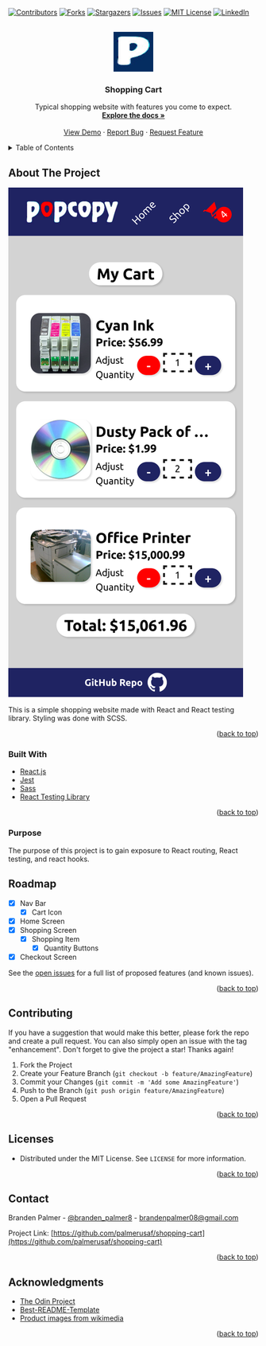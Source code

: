 <div id="top"></div>
<!--
*** Thanks for checking out the Best-README-Template. If you have a suggestion
*** that would make this better, please fork the repo and create a pull request
*** or simply open an issue with the tag "enhancement".
*** Don't forget to give the project a star!
*** Thanks again! Now go create something AMAZING! :D
-->

<!-- PROJECT SHIELDS -->
<!--
*** I'm using markdown "reference style" links for readability.
*** Reference links are enclosed in brackets [ ] instead of parentheses ( ).
*** See the bottom of this document for the declaration of the reference variables
*** for contributors-url, forks-url, etc. This is an optional, concise syntax you may use.
*** https://www.markdownguide.org/basic-syntax/#reference-style-links
-->

[![Contributors][contributors-shield]][contributors-url]
[![Forks][forks-shield]][forks-url]
[![Stargazers][stars-shield]][stars-url]
[![Issues][issues-shield]][issues-url]
[![MIT License][license-shield]][license-url]
[![LinkedIn][linkedin-shield]][linkedin-url]

<!-- PROJECT LOGO -->
<br />
<div align="center">
  <a href="https://github.com/palmerusaf/shopping-cart">
    <img src="./public/favicon.ico" alt="Logo" width="80" height="80">
  </a>

<h3 align="center">Shopping Cart</h3>

  <p align="center">
    Typical shopping website with features you come to expect.
    <br />
    <a href="https://github.com/palmerusaf/shopping-cart"><strong>Explore the docs »</strong></a>
    <br />
    <br />
    <a href="https://palmerusaf.github.io/shopping-cart">View Demo</a>
    ·
    <a href="https://github.com/palmerusaf/shopping-cart/issues">Report Bug</a>
    ·
    <a href="https://github.com/palmerusaf/shopping-cart/issues">Request Feature</a>
  </p>
</div>

<!-- TABLE OF CONTENTS -->
<details>
  <summary>Table of Contents</summary>
  <ol>
    <li>
      <a href="#about-the-project">About The Project</a>
      <ul>
        <li><a href="#built-with">Built With</a></li>
        <li><a href="#purpose">Purpose</a></li>
      </ul>
    </li>
    <li><a href="#roadmap">Roadmap</a></li>
    <li><a href="#contributing">Contributing</a></li>
    <li><a href="#license">License</a></li>
    <li><a href="#contact">Contact</a></li>
    <li><a href="#acknowledgments">Acknowledgments</a></li>
  </ol>
</details>

<!-- ABOUT THE PROJECT -->

## About The Project

[![Product Name Screen Shot][product-screenshot]](https://palmerusaf.github.io/shopping-cart)

This is a simple shopping website made with React and React testing library. Styling was done with SCSS.

<p align="right">(<a href="#top">back to top</a>)</p>

### Built With

- [React.js](https://reactjs.org/)
- [Jest](https://jestjs.io/)
- [Sass](https://sass-lang.com/)
- [React Testing Library](https://testing-library.com/docs/react-testing-library/api/)

<p align="right">(<a href="#top">back to top</a>)</p>

### Purpose

The purpose of this project is to gain exposure to React routing, React testing, and react hooks.

<!-- ROADMAP -->

## Roadmap

- [x] Nav Bar
  - [x] Cart Icon
- [x] Home Screen
- [x] Shopping Screen
  - [x] Shopping Item
    - [x] Quantity Buttons
- [x] Checkout Screen

See the [open issues](https://github.com/palmerusaf/shopping-cart/issues) for a full list of proposed features (and known issues).

<p align="right">(<a href="#top">back to top</a>)</p>

<!-- CONTRIBUTING -->

## Contributing

If you have a suggestion that would make this better, please fork the repo and create a pull request. You can also simply open an issue with the tag "enhancement".
Don't forget to give the project a star! Thanks again!

1. Fork the Project
2. Create your Feature Branch (`git checkout -b feature/AmazingFeature`)
3. Commit your Changes (`git commit -m 'Add some AmazingFeature'`)
4. Push to the Branch (`git push origin feature/AmazingFeature`)
5. Open a Pull Request

<p align="right">(<a href="#top">back to top</a>)</p>

<!-- LICENSE -->

## Licenses

- Distributed under the MIT License. See `LICENSE` for more information.

<p align="right">(<a href="#top">back to top</a>)</p>

<!-- CONTACT -->

## Contact

Branden Palmer - [@branden_palmer8](https://twitter.com/branden_palmer8) - brandenpalmer08@gmail.com

Project Link: [https://github.com/palmerusaf/shopping-cart](https://github.com/palmerusaf/shopping-cart)

<p align="right">(<a href="#top">back to top</a>)</p>

<!-- ACKNOWLEDGMENTS -->

## Acknowledgments

- [The Odin Project](https://www.theodinproject.com/)
- [Best-README-Template](https://github.com/othneildrew/Best-README-Template)
- [Product images from wikimedia](https://commons.wikimedia.org/wiki/Main_Page)

<p align="right">(<a href="#top">back to top</a>)</p>

<!-- MARKDOWN LINKS & IMAGES -->
<!-- https://www.markdownguide.org/basic-syntax/#reference-style-links -->

[contributors-shield]: https://img.shields.io/github/contributors/palmerusaf/shopping-cart.svg?style=for-the-badge
[contributors-url]: https://github.com/palmerusaf/shopping-cart/graphs/contributors
[forks-shield]: https://img.shields.io/github/forks/palmerusaf/shopping-cart.svg?style=for-the-badge
[forks-url]: https://github.com/palmerusaf/shopping-cart/network/members
[stars-shield]: https://img.shields.io/github/stars/palmerusaf/shopping-cart.svg?style=for-the-badge
[stars-url]: https://github.com/palmerusaf/shopping-cart/stargazers
[issues-shield]: https://img.shields.io/github/issues/palmerusaf/shopping-cart.svg?style=for-the-badge
[issues-url]: https://github.com/palmerusaf/shopping-cart/issues
[license-shield]: https://img.shields.io/github/license/palmerusaf/shopping-cart.svg?style=for-the-badge
[license-url]: https://github.com/palmerusaf/shopping-cart/blob/master/LICENSE
[linkedin-shield]: https://img.shields.io/badge/-LinkedIn-black.svg?style=for-the-badge&logo=linkedin&colorB=555
[linkedin-url]: https://linkedin.com/in/branden-palmer-968765120
[product-screenshot]: ./src/imgs/screen-shot.png
